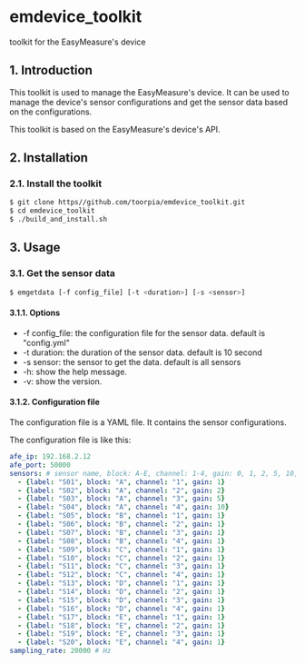 # emdevice_toolkit
toolkit for the EasyMeasure's device

## 1. Introduction

This toolkit is used to manage the EasyMeasure's device.
It can be used to manage the device's sensor configurations and get the sensor data based on the configurations.

This toolkit is based on the EasyMeasure's device's API.

## 2. Installation

### 2.1. Install the toolkit

```bash
$ git clone https//github.com/toorpia/emdevice_toolkit.git
$ cd emdevice_toolkit
$ ./build_and_install.sh
```

## 3. Usage

### 3.1. Get the sensor data

```bash
$ emgetdata [-f config_file] [-t <duration>] [-s <sensor>]
```

#### 3.1.1. Options

* -f config_file: the configuration file for the sensor data. default is "config.yml"
* -t duration: the duration of the sensor data. default is 10 second
* -s sensor: the sensor to get the data. default is all sensors
* -h: show the help message.
* -v: show the version.


#### 3.1.2. Configuration file

The configuration file is a YAML file. It contains the sensor configurations.

The configuration file is like this:

```yaml
afe_ip: 192.168.2.12
afe_port: 50000
sensors: # sensor name, block: A-E, channel: 1-4, gain: 0, 1, 2, 5, 10, 20, 50, 100
  - {label: "S01", block: "A", channel: "1", gain: 1}
  - {label: "S02", block: "A", channel: "2", gain: 2}
  - {label: "S03", block: "A", channel: "3", gain: 5}
  - {label: "S04", block: "A", channel: "4", gain: 10}
  - {label: "S05", block: "B", channel: "1", gain: 1}
  - {label: "S06", block: "B", channel: "2", gain: 1}
  - {label: "S07", block: "B", channel: "3", gain: 1}
  - {label: "S08", block: "B", channel: "4", gain: 1}
  - {label: "S09", block: "C", channel: "1", gain: 1}
  - {label: "S10", block: "C", channel: "2", gain: 1}
  - {label: "S11", block: "C", channel: "3", gain: 1}
  - {label: "S12", block: "C", channel: "4", gain: 1}
  - {label: "S13", block: "D", channel: "1", gain: 1}
  - {label: "S14", block: "D", channel: "2", gain: 1}
  - {label: "S15", block: "D", channel: "3", gain: 1}
  - {label: "S16", block: "D", channel: "4", gain: 1}
  - {label: "S17", block: "E", channel: "1", gain: 1}
  - {label: "S18", block: "E", channel: "2", gain: 1}
  - {label: "S19", block: "E", channel: "3", gain: 1}
  - {label: "S20", block: "E", channel: "4", gain: 1}
sampling_rate: 20000 # Hz
```

